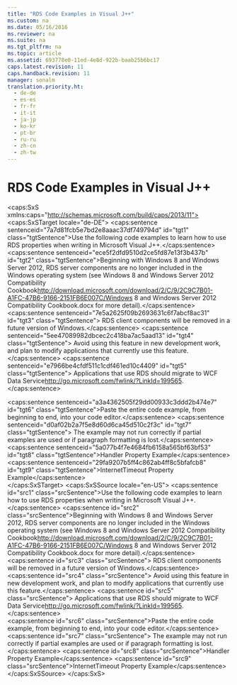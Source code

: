 ```yaml
---
title: "RDS Code Examples in Visual J++"
ms.custom: na
ms.date: 05/16/2016
ms.reviewer: na
ms.suite: na
ms.tgt_pltfrm: na
ms.topic: article
ms.assetid: 693778e0-11ed-4e8d-922b-baab25b6bc17
caps.latest.revision: 11
caps.handback.revision: 11
manager: sonalm
translation.priority.ht: 
  - de-de
  - es-es
  - fr-fr
  - it-it
  - ja-jp
  - ko-kr
  - pt-br
  - ru-ru
  - zh-cn
  - zh-tw
---
```

# RDS Code Examples in Visual J++
<?xml version="1.0" encoding="utf-8"?>
<caps:SxS xmlns:caps="http://schemas.microsoft.com/build/caps/2013/11">
  <caps:SxSTarget locale="de-DE">
    <developerReferenceWithoutSyntaxDocument xsi:schemaLocation="http://ddue.schemas.microsoft.com/authoring/2003/5 http://dduestorage.blob.core.windows.net/ddueschema/developer.xsd" xmlns="http://ddue.schemas.microsoft.com/authoring/2003/5" xmlns:xlink="http://www.w3.org/1999/xlink" xmlns:xsi="http://www.w3.org/2001/XMLSchema-instance">
      <introduction>
        <para>
          <caps:sentence sentenceid="7a7d81fcb5e7bd2e8aaac37df749794d" id="tgt1" class="tgtSentence">Use the following code examples to learn how to use RDS properties when writing in Microsoft Visual J++.</caps:sentence>
        </para>
        <alert class="important">
          <para>
            <caps:sentence sentenceid="ece5f2dfd9510d2ce5fd87e13f3b437b" id="tgt2" class="tgtSentence">Beginning with Windows 8 and Windows Server 2012, RDS server components are no longer included in the Windows operating system (see Windows 8 and <externalLink><linkText>Windows Server 2012 Compatibility Cookbook</linkText><linkUri>http://download.microsoft.com/download/2/C/9/2C9C7B01-A1FC-47B6-9166-2151FB6E007C/Windows 8 and Windows Server 2012 Compatibility Cookbook.docx</linkUri></externalLink> for more detail).</caps:sentence>
            <caps:sentence sentenceid="7e5a2625f09b2693631c6f7abcf8ac31" id="tgt3" class="tgtSentence"> RDS client components will be removed in a future version of Windows.</caps:sentence>
            <caps:sentence sentenceid="5ee47089982dbcec2c418ba7ac5aad13" id="tgt4" class="tgtSentence"> Avoid using this feature in new development work, and plan to modify applications that currently use this feature.</caps:sentence>
            <caps:sentence sentenceid="e7966be4cfdf511c1cdf461ed10c4409" id="tgt5" class="tgtSentence"> Applications that use RDS should migrate to <externalLink><linkText>WCF Data Service</linkText><linkUri>http://go.microsoft.com/fwlink/?LinkId=199565</linkUri></externalLink>.</caps:sentence>
          </para>
        </alert>
      </introduction>
      <section>
        <content>
          <alert class="note">
            <para>
              <caps:sentence sentenceid="a3a4362505f29dd00933c3ddd2b474e7" id="tgt6" class="tgtSentence">Paste the entire code example, from beginning to end, into your code editor.</caps:sentence>
              <caps:sentence sentenceid="d0af02b2a7f5e8d60d6ca45d510c2f3c" id="tgt7" class="tgtSentence"> The example may not run correctly if partial examples are used or if paragraph formatting is lost.</caps:sentence>
            </para>
          </alert>
          <list class="bullet">
            <listItem>
              <para>
                <legacyLink xlink:href="21e85d66-37db-4ce1-ad24-4344f43cebde">
                  <caps:sentence sentenceid="5a077b4f7e4684fb6158a565bf63bf53" id="tgt8" class="tgtSentence">Handler Property Example</caps:sentence>
                </legacyLink>
              </para>
            </listItem>
            <listItem>
              <para>
                <legacyLink xlink:href="757adb1b-d184-4887-bbe2-0f1bb6433f69">
                  <caps:sentence sentenceid="29fa9207b5ff4c862ab4ff8c5bfafcb8" id="tgt9" class="tgtSentence">InternetTimeout Property Example</caps:sentence>
                </legacyLink>
              </para>
            </listItem>
          </list>
        </content>
      </section>
      <relatedTopics></relatedTopics>
    </developerReferenceWithoutSyntaxDocument>
  </caps:SxSTarget>
  <caps:SxSSource locale="en-US">
    <developerReferenceWithoutSyntaxDocument xsi:schemaLocation="http://ddue.schemas.microsoft.com/authoring/2003/5 http://dduestorage.blob.core.windows.net/ddueschema/developer.xsd" xmlns="http://ddue.schemas.microsoft.com/authoring/2003/5" xmlns:xlink="http://www.w3.org/1999/xlink" xmlns:xsi="http://www.w3.org/2001/XMLSchema-instance">
      <introduction>
        <para>
          <caps:sentence id="src1" class="srcSentence">Use the following code examples to learn how to use RDS properties when writing in Microsoft Visual J++.</caps:sentence>
        </para>
        <alert class="important">
          <para>
            <caps:sentence id="src2" class="srcSentence">Beginning with Windows 8 and Windows Server 2012, RDS server components are no longer included in the Windows operating system (see Windows 8 and <externalLink><linkText>Windows Server 2012 Compatibility Cookbook</linkText><linkUri>http://download.microsoft.com/download/2/C/9/2C9C7B01-A1FC-47B6-9166-2151FB6E007C/Windows 8 and Windows Server 2012 Compatibility Cookbook.docx</linkUri></externalLink> for more detail).</caps:sentence>
            <caps:sentence id="src3" class="srcSentence"> RDS client components will be removed in a future version of Windows.</caps:sentence>
            <caps:sentence id="src4" class="srcSentence"> Avoid using this feature in new development work, and plan to modify applications that currently use this feature.</caps:sentence>
            <caps:sentence id="src5" class="srcSentence"> Applications that use RDS should migrate to <externalLink><linkText>WCF Data Service</linkText><linkUri>http://go.microsoft.com/fwlink/?LinkId=199565</linkUri></externalLink>.</caps:sentence>
          </para>
        </alert>
      </introduction>
      <section>
        <content>
          <alert class="note">
            <para>
              <caps:sentence id="src6" class="srcSentence">Paste the entire code example, from beginning to end, into your code editor.</caps:sentence>
              <caps:sentence id="src7" class="srcSentence"> The example may not run correctly if partial examples are used or if paragraph formatting is lost.</caps:sentence>
            </para>
          </alert>
          <list class="bullet">
            <listItem>
              <para>
                <legacyLink xlink:href="21e85d66-37db-4ce1-ad24-4344f43cebde">
                  <caps:sentence id="src8" class="srcSentence">Handler Property Example</caps:sentence>
                </legacyLink>
              </para>
            </listItem>
            <listItem>
              <para>
                <legacyLink xlink:href="757adb1b-d184-4887-bbe2-0f1bb6433f69">
                  <caps:sentence id="src9" class="srcSentence">InternetTimeout Property Example</caps:sentence>
                </legacyLink>
              </para>
            </listItem>
          </list>
        </content>
      </section>
      <relatedTopics></relatedTopics>
    </developerReferenceWithoutSyntaxDocument>
  </caps:SxSSource>
</caps:SxS>
